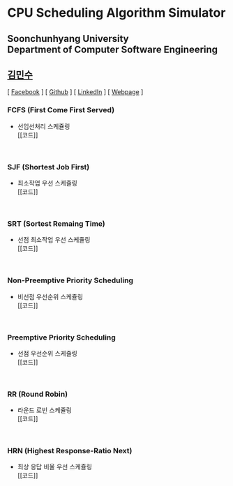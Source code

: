 CPU Scheduling Algorithm Simulator
==================================
Soonchunhyang University<br/>
Department of Computer Software Engineering
------------------------------------------

##  [김민수](https://github.com/alstn2468)
[ [Facebook](https://www.facebook.com/profile.php?id=100003769223078) ]
[ [Github](https://github.com/alstn2468) ]
[ [LinkedIn](https://www.linkedin.com/in/minsu-kim-336289160/) ]
[ [Webpage](https://kimminsu.ml) ]<br/>

### FCFS (First Come First Served)
- 선입선처리 스케쥴링<br/>
[[코드]]

<br/>

### SJF (Shortest Job First)
- 최소작업 우선 스케쥴링<br/>
[[코드]]

<br/>

### SRT (Sortest Remaing Time)
- 선점 최소작업 우선 스케쥴링<br/>
[[코드]]

<br/>

### Non-Preemptive Priority Scheduling
- 비선점 우선순위 스케쥴링<br/>
[[코드]]

<br/>

### Preemptive Priority Scheduling
- 선점 우선순위 스케쥴링<br/>
[[코드]]

<br/>

### RR (Round Robin)
- 라운드 로빈 스케쥴링<br/>
[[코드]]

<br/>

### HRN (Highest Response-Ratio Next)
- 최상 응답 비율 우선 스케쥴링<br/>
[[코드]]
